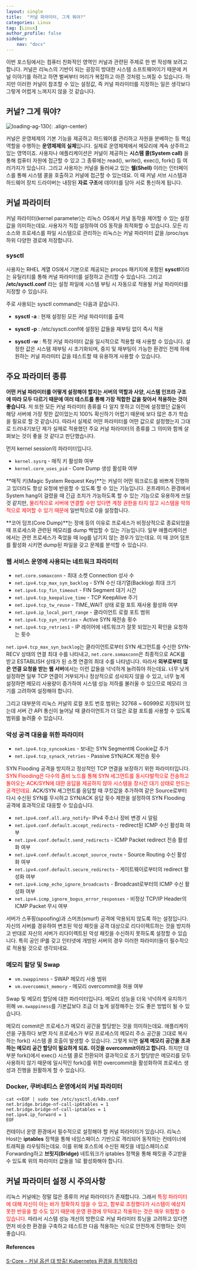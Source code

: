```yaml
---
layout: single
title:  "커널 파라미터, 그게 뭐야?"
categories: Linux
tag: [Linux]
author_profile: false
sidebar:
    nav: "docs"
---
```


이번 포스팅에서는 컴퓨터 친화적인 영역인 커널과 관련된 주제로 한 번 작성해 보려고 합니다. 커널은 리눅스의 기반이 되는 굉장히 방대한 시스템 소프트웨어이기 때문에 커널 이야기를 하려고 하면 벌써부터 머리가 복잡하고 아픈 것처럼 느껴질 수 있습니다. 하지만 이러한 커널이 참조할 수 있는 설정값, 즉 커널 파라미터를 지정하는 일은 생각보다 그렇게 어렵게 느껴지지 않을 것 같습니다.

## 커널? 그게 뭐야?

<img title="" src="../../images/2025-01-20-linux-kernel-parameter/92b5b16e0d366d13cf84dffea056ac11e72e3de6.png" alt="loading-ag-130" data-align="center">{: .align-center}

커널은 운영체제의 기본 기능을 제공하고 하드웨어를 관리하고 자원을 분배하는 등 핵심 역할을 수행하는 **운영체제의 실체**입니다. 실제로 운영체제에서 메모리에 계속 상주하고 있는 영역이죠. 사용자나 애플리케이션은 커널이 제공하는 **시스템 콜(System call)** 을 통해 컴퓨터 자원에 접근할 수 있고 그 종류에는 read(), write(), exec(), fork() 등 여러가지가 있습니다. 그리고 사용자는 커널을 둘러싸고 있는 **쉘(Shell)** 이라는 인터페이스를 통해 시스템 콜을 호출하고 커널에 접근할 수 있는데요. 이 때 커널 서브 시스템과 하드웨어 장치 드라이버는 내장된 **자료 구조**에 데이터를 담아 서로 통신하게 됩니다.

## 커널 파라미터

커널 파라미터(kernel parameter)는 리눅스 OS에서 커널 동작을 제어할 수 있는 설정값을 의미하는데요. 사용자가 직접 설정하여 OS 동작을 최적화할 수 있습니다. 모든 리소스와 프로세스를 파일 시스템으로 관리하는 리눅스는 커널 파라미터 값을 /proc/sys 하위 다양한 경로에 저장합니다.

### sysctl

사용자는 RHEL 계열 OS에서 기본으로 제공되는 procps 패키지에 포함된 **sysctl**이라는 유틸리티를 통해 커널 파라미터를 설정하고 관리할 수 있습니다. 그리고 **/etc/sysctl.conf** 라는 설정 파일에 시스템 부팅 시 자동으로 적용될 커널 파라미터를 지정할 수 있습니다.

주로 사용되는 sysctl command는 다음과 같습니다.

- **sysctl -a** : 현재 설정된 모든 커널 파라미터를 출력

- **sysctl -p** : /etc/sysctl.conf에 설정된 값들을 재부팅 없이 즉시 적용

- **sysctl -w** : 특정 커널 파라미터 값을 일시적으로 적용할 때 사용할 수 있습니다. 설정한 값은 시스템 재부팅 시 초기화되며, 중지 및 재부팅이 가능한 환경인 전제 하에 원하는 커널 파라미터 값을 테스트할 때 유용하게 사용할 수 있습니다.

## 주요 파라미터 종류

**어떤 커널 파라미터를 어떻게 설정해야 할지는 서버의 역할과 사양, 시스템 인프라 구조에 따라 모두 다르기 때문에 여러 테스트를 통해 가장 적합한 값을 찾아서 적용하는 것이 좋습니다.** 저 또한 모든 커널 파라미터 종류를 다 알지 못하고 이전에 설정했던 값들이 해당 서버에 가장 핏한 값이었는지 100% 확신하기 어렵기 때문에 보다 많은 추가 학습을 필요로 할 것 같습니다. 따라서 실제로 어떤 파라미터를 어떤 값으로 설정했는지 그대로 드러내기보단 제가 실제로 적용했던 주요 커널 파라미터의 종류를 그 의미와 함께 살펴보는 것이 좋을 것 같다고 판단했습니다.

먼저 kernel session의 파라미터입니다.

- `kernel.sysrq` - 매직 키 활성화 여부
- `kernel.core_uses_pid` - Core Dump 생성 활성화 여부

**매직 키(Magic System Request Key)**는 커널이 어떤 워크로드를 바쁘게 진행하고 있더라도 항상 요청에 반응할 수 있도록 할 수 있는 기능입니다. 온프레미스 환경에서 System hang이 걸렸을 때 긴급 조치가 가능하도록 할 수 있는 기능으로 유용하게 쓰일 것 같지만, <span style="color:red">물리적으로 서버에 연결할 수만 있다면 계정 권한을 타지 않고 시스템을 악의적으로 제어할 수 있기 때문에</span> 일반적으로 0을 설정합니다.

**코어 덤프(Core Dump)**는 장애 등의 이유로 프로세스가 비정상적으로 종료되었을 때 프로세스와 관련된 메모리를 dump 백업할 수 있는 기능입니다. 일부 애플리케이션에서는 관련 프로세스가 죽었을 때 log를 남기지 않는 경우가 있는데요. 이 때 코어 덤프를 활성화 시키면 dump된 파일을 갖고 문제를 분석할 수 있습니다.

### 웹 서비스 운영에 사용되는 네트워크 파라미터

- `net.core.somaxconn` - 최대 소켓 Connection 성사 수
- `net.ipv4.tcp_max_syn_backlog` - SYN 수신 대기열(Backlog) 최대 크기
- `net.ipv4.tcp_fin_timeout` - FIN Segment 대기 시간
- `net.ipv4.tcp_keepalive_time` - TCP KeepAlive 주기
- `net.ipv4.tcp_tw_reuse` - TIME_WAIT 상태 로컬 포트 재사용 활성화 여부
- `net.ipv4.ip_local_port_range` - 클라이언트 로컬 포트 범위
- `net.ipv4.tcp_syn_retries` - Active SYN 재전송 횟수
- `net.ipv4.tcp_retries1` - IP 레이어에 네트워크가 잘못 되었는지 확인을 요청하는 횟수

`net.ipv4.tcp_max_syn_backlog`는 클라이언트로부터 SYN 세그먼트를 수신한 SYN-RECV 상태의 연결 최대 수를 나타내고, `net.core.somaxconn`은 최종적으로 ACK를 받고 ESTABLISH 상태가 된 소켓 연결의 최대 수를 나타냅니다. 따라서 **외부로부터 많은 연결 요청을 받는 웹 서버**에서는 이런 값들을 넉넉하게 늘려줘야 하는데요. 너무 낮게 설정하면 일부 TCP 연결이 거부되거나 정상적으로 성사되지 않을 수 있고, 너무 높게 설정하면 메모리 사용량이 증가하여 시스템 성능 저하를 불러올 수 있으므로 메모리 크기를 고려하여 설정해야 합니다.

그리고 대부분의 리눅스 커널의 로컬 포트 번호 범위는 32768 ~ 60999로 지정되어 있는데 서버 간 API 통신이 늘어날 때 클라이언트가 더 많은 로컬 포트를 사용할 수 있도록 범위를 늘려줄 수 있습니다.

### 악성 공격 대응을 위한 파라미터

- `net.ipv4.tcp_syncookies` - 보내는 SYN Segment에 Cookie값 추가
- `net.ipv4.tcp_synack_retries` - Passive SYN/ACK 재전송 횟수

SYN Flooding 공격을 방지하고 정상적인 TCP 연결을 보장하기 위한 파라미터입니다. <span style="color:red">SYN Flooding은 다수의 좀비 노드를 통해 SYN 세그먼트를 동시다발적으로 전송하고 돌아오는 ACK/SYN에 대한 응답을 제공하지 않아 시스템을 장시간 대기 상태로 만드는 공격인데요.</span> ACK/SYN 세그먼트를 응답할 때 쿠킷값을 추가하여 같은 Source로부터 다시 수신된 SYN를 무시하고 SYN/ACK 응답 횟수 제한을 설정하여 SYN Flooding 공격에 효과적으로 대응할 수 있습습니다.

- `net.ipv4.conf.all.arp_notify`- IPv4 주소나 장비 변경 시 알림
- `net.ipv4.conf.default.accept_redirects` - redirect된 ICMP 수신 활성화 여부
- `net.ipv4.conf.default.send_redirects` - ICMP Packet redirect 전송 활성화 여부
- `net.ipv4.conf.default.accept_source_route` - Source Routing 수신 활성화 여부
- `net.ipv4.conf.default.secure_redirects` - 게이트웨이로부터의 redirect 활성화 여부
- `net.ipv4.icmp_echo_ignore_broadcasts` - Broadcast로부터의 ICMP 수신 활성화 여부
- `net.ipv4.icmp_ignore_bogus_error_responses` - 비정상 TCP/IP Header의 ICMP Packet 무시 여부

서버가 스푸핑(spoofing)과 스머프(smurf) 공격에 악용되지 않도록 하는 설정입니다. 자신의 서버를 경유하여 변조된 악성 패킷을 공격 대상으로 리다이렉트하는 것을 방지하고 반대로 자신의 서버가 리다이렉트된 악성 패킷을 수신하지 못하도록 설정할 수 있습니다. 특히 공인 IP를 갖고 인터넷에 개방된 서버의 경우 이러한 파라미터들이 필수적으로 적용될 것으로 생각되네요.

### 메모리 할당 및 Swap

- `vm.swappiness` - SWAP 메모리 사용 범위
- `vm.overcommit_memory` - 메모리 overcommit을 허용 여부

Swap 및 메모리 할당에 대한 파라미터입니다. 메모리 성능을 더욱 넉넉하게 유지하기 위해 `vm.swappiness`를 기본값보다 조금 더 높게 설정해주는 것도 좋은 방법이 될 수 있습니다.

메모리 commit은 프로세스가 메모리 공간을 할당받는 것을 의미하는데요. 애플리케이션을 구동하다 보면 자식 프로세스가 부모 프로세스의 메모리 주소 공간을 그대로 복사하는 fork() 시스템 콜 호출이 발생할 수 있습니다. 그렇게 되면 **실제 메모리 공간을 초과하는 메모리 공간 할당이 필요하게 되죠. 이것을 overcommit이라고 합니다.** 하지만 대부분 fork()에서 exec() 시스템 콜로 전환되어 결과적으로 초기 할당받은 메모리를 모두 사용하지 않기 때문에 일시적인 fork()를 위한 overcommit을 활성화하여 프로세스 생성과 진행을 원활하게 할 수 있습니다.

### Docker, 쿠버네티스 운영에서의 커널 파라미터

```
cat <<EOF | sudo tee /etc/sysctl.d/k8s.conf
net.bridge.bridge-nf-call-ip6tables = 1
net.bridge.bridge-nf-call-iptables = 1
net.ipv4.ip_forward = 1
EOF
```

컨테이너 운영 환경에서 필수적으로 설정해야 할 커널 파라미터가 있습니다. 리눅스 Host는 **iptables** 정책을 통해 네임스페이스 기반으로 격리되어 동작하는 컨테이너에 트래픽을 라우팅하는데요. 이를 위해 호스트에 수신된 패킷을 네임스페이스로 Forwarding하고 **브릿지(Bridge)** 네트워크가 iptables 정책을 통해 패킷을 주고받을 수 있도록 위의 파라미터 값들을 1로 활성화해야 합니다.

## 커널 파라미터 설정 시 주의사항

리눅스 커널에는 정말 많은 종류의 커널 파라미터가 존재합니다. 그래서 <span style="color:red">특정 파라미터에 대해 자신이 아는 바가 정확하지 않을 수 있고, 함부로 조정했다가 시스템이 예상치 못한 반응을 할 수도 있기 때문에 운영 환경에 무턱대고 적용하는 것은 매우 위험할 수 있습니다.</span> 따라서 시스템 성능 개선의 방편으로 커널 파라미터 튜닝을 고려하고 있다면 먼저 비슷한 환경을 구축하고 테스트한 다음 적용하는 식으로 안전하게 진행하는 것이 좋습니다.

#### References

[S-Core - 커널 옵션 대 방출! Kubernetes 환경을 최적화하라](https://s-core.co.kr/insight/view/%EC%BB%A4%EB%84%90-%EC%98%B5%EC%85%98-%EB%8C%80-%EB%B0%A9%EC%B6%9C-kubernetes-%ED%99%98%EA%B2%BD%EC%9D%84-%EC%B5%9C%EC%A0%81%ED%99%94%ED%95%98%EB%9D%BC/)